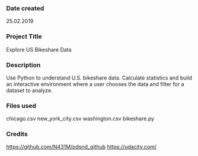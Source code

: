 ### Date created
25.02.2019

### Project Title
Explore US  Bikeshare Data

### Description
Use Python to understand U.S. bikeshare data. Calculate statistics and build an interactive environment where a user chooses the data and filter for a dataset to analyze.

### Files used
chicago.csv
new_york_city.csv
washington.csv
bikeshare.py
### Credits
https://github.com/N431M/pdsnd_github
https://udacity.com/
